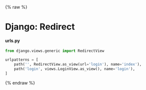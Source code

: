 {% raw %}

# Django: Redirect

#### urls.py
```python
from django.views.generic import RedirectView

urlpatterns = [
    path('', RedirectView.as_view(url='login'), name='index'),
    path('login', views.LoginView.as_view(), name='login'),
]
```

{% endraw %}
